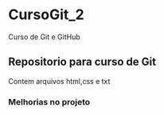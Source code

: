 # CursoGit_2
Curso de Git e GitHub
## Repositorio para curso de Git
Contem arquivos html,css e txt

### Melhorias no projeto